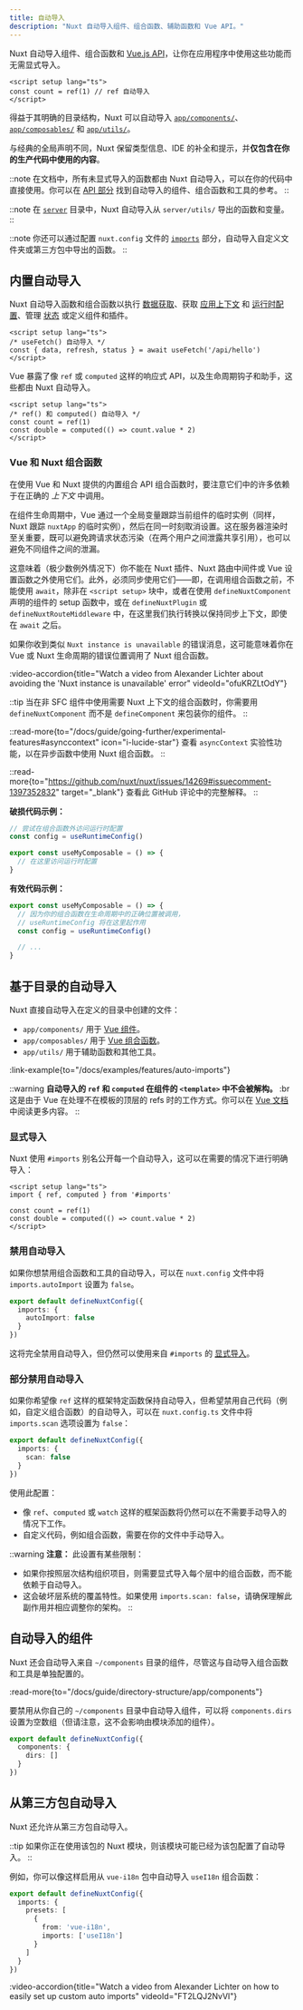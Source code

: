 ```yaml
---
title: 自动导入
description: "Nuxt 自动导入组件、组合函数、辅助函数和 Vue API。"
---
```


Nuxt 自动导入组件、组合函数和 [Vue.js API](https://vue.zhcndoc.com/api)，让你在应用程序中使用这些功能而无需显式导入。

```vue twoslash [app/app.vue]
<script setup lang="ts">
const count = ref(1) // ref 自动导入
</script>
```

得益于其明确的目录结构，Nuxt 可以自动导入 [`app/components/`](/docs/guide/directory-structure/app/components)、[`app/composables/`](/docs/guide/directory-structure/app/composables) 和 [`app/utils/`](/docs/guide/directory-structure/app/utils)。

与经典的全局声明不同，Nuxt 保留类型信息、IDE 的补全和提示，并**仅包含在你的生产代码中使用的内容**。

::note
在文档中，所有未显式导入的函数都由 Nuxt 自动导入，可以在你的代码中直接使用。你可以在 [API 部分](/docs/api) 找到自动导入的组件、组合函数和工具的参考。
::

::note
在 [`server`](/docs/guide/directory-structure/server) 目录中，Nuxt 自动导入从 `server/utils/` 导出的函数和变量。
::

::note
你还可以通过配置 `nuxt.config` 文件的 [`imports`](/docs/api/nuxt-config#imports) 部分，自动导入自定义文件夹或第三方包中导出的函数。
::

## 内置自动导入

Nuxt 自动导入函数和组合函数以执行 [数据获取](/docs/getting-started/data-fetching)、获取 [应用上下文](/docs/api/composables/use-nuxt-app) 和 [运行时配置](/docs/guide/going-further/runtime-config)、管理 [状态](/docs/getting-started/state-management) 或定义组件和插件。

```vue twoslash
<script setup lang="ts">
/* useFetch() 自动导入 */
const { data, refresh, status } = await useFetch('/api/hello')
</script>
```

Vue 暴露了像 `ref` 或 `computed` 这样的响应式 API，以及生命周期钩子和助手，这些都由 Nuxt 自动导入。

```vue twoslash
<script setup lang="ts">
/* ref() 和 computed() 自动导入 */
const count = ref(1)
const double = computed(() => count.value * 2)
</script>
```

### Vue 和 Nuxt 组合函数

<!-- TODO: 移至单独页面，链接：https://github.com/nuxt/nuxt/issues/14723，并添加更多信息 -->

在使用 Vue 和 Nuxt 提供的内置组合 API 组合函数时，要注意它们中的许多依赖于在正确的 _上下文_ 中调用。

在组件生命周期中，Vue 通过一个全局变量跟踪当前组件的临时实例（同样，Nuxt 跟踪 `nuxtApp` 的临时实例），然后在同一时刻取消设置。这在服务器渲染时至关重要，既可以避免跨请求状态污染（在两个用户之间泄露共享引用），也可以避免不同组件之间的泄漏。

这意味着（极少数例外情况下）你不能在 Nuxt 插件、Nuxt 路由中间件或 Vue 设置函数之外使用它们。此外，必须同步使用它们——即，在调用组合函数之前，不能使用 `await`，除非在 `<script setup>` 块中，或者在使用 `defineNuxtComponent` 声明的组件的 setup 函数中，或在 `defineNuxtPlugin` 或 `defineNuxtRouteMiddleware` 中，在这里我们执行转换以保持同步上下文，即使在 `await` 之后。

如果你收到类似 `Nuxt instance is unavailable` 的错误消息，这可能意味着你在 Vue 或 Nuxt 生命周期的错误位置调用了 Nuxt 组合函数。

:video-accordion{title="Watch a video from Alexander Lichter about avoiding the 'Nuxt instance is unavailable' error" videoId="ofuKRZLtOdY"}

::tip
当在非 SFC 组件中使用需要 Nuxt 上下文的组合函数时，你需要用 `defineNuxtComponent` 而不是 `defineComponent` 来包装你的组件。
::

::read-more{to="/docs/guide/going-further/experimental-features#asynccontext" icon="i-lucide-star"}
查看 `asyncContext` 实验性功能，以在异步函数中使用 Nuxt 组合函数。
::

::read-more{to="https://github.com/nuxt/nuxt/issues/14269#issuecomment-1397352832" target="_blank"}
查看此 GitHub 评论中的完整解释。
::

**破损代码示例：**

```ts twoslash [composables/example.ts]
// 尝试在组合函数外访问运行时配置
const config = useRuntimeConfig()

export const useMyComposable = () => {
  // 在这里访问运行时配置
}
```

**有效代码示例：**

```ts twoslash [composables/example.ts]
export const useMyComposable = () => {
  // 因为你的组合函数在生命周期中的正确位置被调用，
  // useRuntimeConfig 将在这里起作用
  const config = useRuntimeConfig()

  // ...
}
```

## 基于目录的自动导入

Nuxt 直接自动导入在定义的目录中创建的文件：

- `app/components/` 用于 [Vue 组件](/docs/guide/directory-structure/app/components)。
- `app/composables/` 用于 [Vue 组合函数](/docs/guide/directory-structure/app/composables)。
- `app/utils/` 用于辅助函数和其他工具。

:link-example{to="/docs/examples/features/auto-imports"}

::warning
**自动导入的 `ref` 和 `computed` 在组件的 `<template>` 中不会被解构。** :br
这是由于 Vue 在处理不在模板的顶层的 refs 时的工作方式。你可以在 [Vue 文档](https://vue.zhcndoc.com/guide/essentials/reactivity-fundamentals.html#caveat-when-unwrapping-in-templates) 中阅读更多内容。
::

### 显式导入

Nuxt 使用 `#imports` 别名公开每一个自动导入，这可以在需要的情况下进行明确导入：

<!-- TODO:twoslash: Twoslash 暂不支持 tsconfig 路径 -->

```vue
<script setup lang="ts">
import { ref, computed } from '#imports'

const count = ref(1)
const double = computed(() => count.value * 2)
</script>
```

### 禁用自动导入

如果你想禁用组合函数和工具的自动导入，可以在 `nuxt.config` 文件中将 `imports.autoImport` 设置为 `false`。

```ts twoslash [nuxt.config.ts]
export default defineNuxtConfig({
  imports: {
    autoImport: false
  }
})
```

这将完全禁用自动导入，但仍然可以使用来自 `#imports` 的 [显式导入](#explicit-imports)。

### 部分禁用自动导入

如果你希望像 `ref` 这样的框架特定函数保持自动导入，但希望禁用自己代码（例如，自定义组合函数）的自动导入，可以在 `nuxt.config.ts` 文件中将 `imports.scan` 选项设置为 `false`：

```ts
export default defineNuxtConfig({
  imports: {
    scan: false
  }
})
```

使用此配置：
- 像 `ref`、`computed` 或 `watch` 这样的框架函数将仍然可以在不需要手动导入的情况下工作。
- 自定义代码，例如组合函数，需要在你的文件中手动导入。

::warning
**注意：** 此设置有某些限制：
- 如果你按照层次结构组织项目，则需要显式导入每个层中的组合函数，而不能依赖于自动导入。
- 这会破坏层系统的覆盖特性。如果使用 `imports.scan: false`，请确保理解此副作用并相应调整你的架构。
::

## 自动导入的组件

Nuxt 还会自动导入来自 `~/components` 目录的组件，尽管这与自动导入组合函数和工具是单独配置的。

:read-more{to="/docs/guide/directory-structure/app/components"}

要禁用从你自己的 `~/components` 目录中自动导入组件，可以将 `components.dirs` 设置为空数组（但请注意，这不会影响由模块添加的组件）。

```ts twoslash [nuxt.config.ts]
export default defineNuxtConfig({
  components: {
    dirs: []
  }
})
```

## 从第三方包自动导入

Nuxt 还允许从第三方包自动导入。

::tip
如果你正在使用该包的 Nuxt 模块，则该模块可能已经为该包配置了自动导入。
::

例如，你可以像这样启用从 `vue-i18n` 包中自动导入 `useI18n` 组合函数：

```ts twoslash [nuxt.config.ts]
export default defineNuxtConfig({
  imports: {
    presets: [
      {
        from: 'vue-i18n',
        imports: ['useI18n']
      }
    ]
  }
})
```

:video-accordion{title="Watch a video from Alexander Lichter on how to easily set up custom auto imports" videoId="FT2LQJ2NvVI"}
